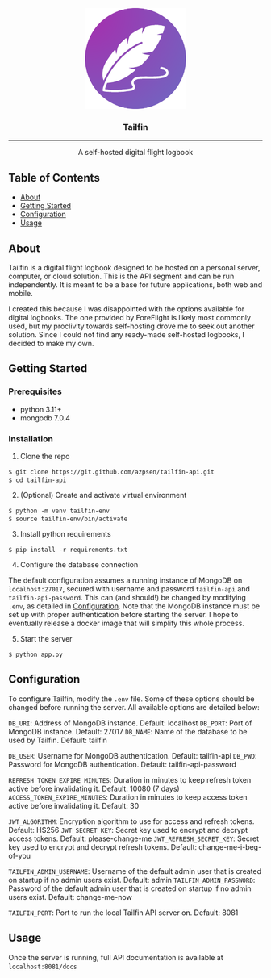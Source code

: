 <p align="center">
    <a href="" rel="nooperner">
    <img width=200px height=200px src="logo.png" alt="Tailfin Logo"></a>
</p>

<h3 align="center">Tailfin</h3>

---

<p align="center">A self-hosted digital flight logbook</p>

## Table of Contents

+ [About](#about)
+ [Getting Started](#getting_started)
+ [Configuration](#configuration)
+ [Usage](#usage)

## About <a name="about"></a>

Tailfin is a digital flight logbook designed to be hosted on a personal server, computer, or cloud solution. This is the
API segment and can be run independently. It is meant to be a base for future applications, both web and mobile.

I created this because I was disappointed with the options available for digital logbooks. The one provided by
ForeFlight is likely most commonly used, but my proclivity towards self-hosting drove me to seek out another solution.
Since I could not find any ready-made self-hosted logbooks, I decided to make my own.

## Getting Started <a name="getting_started"></a>

### Prerequisites

- python 3.11+
- mongodb 7.0.4

### Installation

1. Clone the repo

```
$ git clone https://git.github.com/azpsen/tailfin-api.git
$ cd tailfin-api
```

2. (Optional) Create and activate virtual environment

```
$ python -m venv tailfin-env
$ source tailfin-env/bin/activate
```

3. Install python requirements

```
$ pip install -r requirements.txt
```

4. Configure the database connection

The default configuration assumes a running instance of MongoDB on `localhost:27017`, secured with username and
password `tailfin-api` and `tailfin-api-password`. This can (and should!) be changed by
modifying `.env`, as detailed in [Configuration](#configuration). Note that the MongoDB instance must be set up with
proper authentication before starting the server. I hope to eventually release a docker image that will simplify this
whole process.

5. Start the server

```
$ python app.py
```

## Configuration <a name="configuration"></a>

To configure Tailfin, modify the `.env` file. Some of these options should be changed before running the server. All
available options are detailed below:

`DB_URI`: Address of MongoDB instance. Default: localhost
`DB_PORT`: Port of MongoDB instance. Default: 27017
`DB_NAME`: Name of the database to be used by Tailfin. Default: tailfin

`DB_USER`: Username for MongoDB authentication. Default: tailfin-api
`DB_PWD`: Password for MongoDB authentication. Default: tailfin-api-password

`REFRESH_TOKEN_EXPIRE_MINUTES`: Duration in minutes to keep refresh token active before invalidating it. Default:
10080 (7 days)
`ACCESS_TOKEN_EXPIRE_MINUTES`: Duration in minutes to keep access token active before invalidating it. Default: 30

`JWT_ALGORITHM`: Encryption algorithm to use for access and refresh tokens. Default: HS256
`JWT_SECRET_KEY`: Secret key used to encrypt and decrypt access tokens. Default: please-change-me
`JWT_REFRESH_SECRET_KEY`: Secret key used to encrypt and decrypt refresh tokens. Default: change-me-i-beg-of-you

`TAILFIN_ADMIN_USERNAME`: Username of the default admin user that is created on startup if no admin users exist.
Default: admin
`TAILFIN_ADMIN_PASSWORD`: Password of the default admin user that is created on startup if no admin users exist.
Default: change-me-now

`TAILFIN_PORT`: Port to run the local Tailfin API server on. Default: 8081

## Usage <a name="usage"></a>

Once the server is running, full API documentation is available at `localhost:8081/docs`